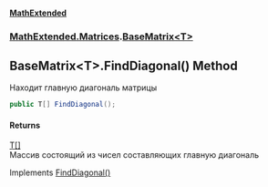 #### [MathExtended](index.md 'index')
### [MathExtended.Matrices](MathExtended_Matrices.md 'MathExtended.Matrices').[BaseMatrix&lt;T&gt;](MathExtended_Matrices_BaseMatrix_T_.md 'MathExtended.Matrices.BaseMatrix&lt;T&gt;')
## BaseMatrix&lt;T&gt;.FindDiagonal() Method
Находит главную диагональ матрицы  
```csharp
public T[] FindDiagonal();
```
#### Returns
[T](MathExtended_Matrices_BaseMatrix_T_.md#MathExtended_Matrices_BaseMatrix_T__T 'MathExtended.Matrices.BaseMatrix&lt;T&gt;.T')[[]](https://docs.microsoft.com/en-us/dotnet/api/System.Array 'System.Array')  
Массив состоящий из чисел составляющих главную диагональ

Implements [FindDiagonal()](MathExtended_Interfaces_IMatrix_T__FindDiagonal().md 'MathExtended.Interfaces.IMatrix&lt;T&gt;.FindDiagonal()')  
